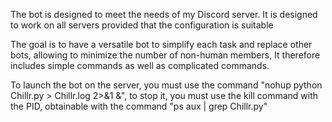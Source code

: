 The bot is designed to meet the needs of my Discord server. It is designed to work on all servers provided that the configuration is suitable

The goal is to have a versatile bot to simplify each task and replace other bots, allowing to minimize the number of non-human members, It therefore includes simple commands as well as complicated commands.

To launch the bot on the server, you must use the command "nohup python Chillr.py > Chillr.log 2>&1 &", to stop it, you must use the kill command with the PID, obtainable with the command "ps aux | grep Chillr.py"